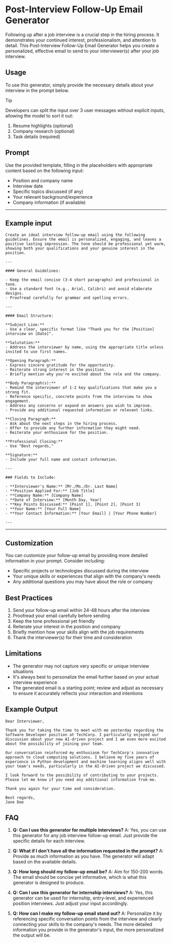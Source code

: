 # Post-Interview Follow-Up Email Generator

Following up after a job interview is a crucial step in the hiring process. It demonstrates your continued interest, professionalism, and attention to detail. This Post-Interview Follow-Up Email Generator helps you create a personalized, effective email to send to your interviewer(s) after your job interview.

## Usage
To use this generator, simply provide the necessary details about your interview in the prompt below.


> [!TIP]
> Developers can split the input over 3 user messages without explicit inputs, allowing the model to sort it out:
> 1. Resume highlights (optional)
> 2. Company research (optional)
> 3. Task details (required)

## Prompt

Use the provided template, filling in the placeholders with appropriate content based on the following input:

- Position and company name
- Interview date
- Specific topics discussed (if any)
- Your relevant background/experience
- Company information (if available)

---

## Example input

```plaintext
Create an ideal interview follow-up email using the following guidelines. Ensure the email is personalized, engaging, and leaves a positive lasting impression. The tone should be professional yet warm, showing both your qualifications and your genuine interest in the position.

---

#### General Guidelines:

- Keep the email concise (3-4 short paragraphs) and professional in tone.
- Use a standard font (e.g., Arial, Calibri) and avoid elaborate designs.
- Proofread carefully for grammar and spelling errors.

---

#### Email Structure:

**Subject Line:**
- Use a clear, specific format like "Thank you for the [Position] interview on [Date]".

**Salutation:**
- Address the interviewer by name, using the appropriate title unless invited to use first names.

**Opening Paragraph:**
- Express sincere gratitude for the opportunity.
- Reiterate strong interest in the position.
- Briefly mention why you're excited about the role and the company.

**Body Paragraph(s):**
- Remind the interviewer of 1-2 key qualifications that make you a strong fit.
- Reference specific, concrete points from the interview to show engagement.
- Address any concerns or expand on answers you wish to improve.
- Provide any additional requested information or relevant links.

**Closing Paragraph:**
- Ask about the next steps in the hiring process.
- Offer to provide any further information they might need.
- Reiterate your enthusiasm for the position.

**Professional Closing:**
- Use "Best regards,"

**Signature:**
- Include your full name and contact information.

---

### Fields to Include:

- **Interviewer's Name:** [Mr./Ms./Dr. Last Name]
- **Position Applied For:** [Job Title]
- **Company Name:** [Company Name]
- **Date of Interview:** [Month Day, Year]
- **Key Points Discussed:** [Point 1], [Point 2], [Point 3]
- **Your Name:** [Your Full Name]
- **Your Contact Information:** [Your Email] | [Your Phone Number]

---
```

---

## Customization
You can customize your follow-up email by providing more detailed information in your prompt. Consider including:
- Specific projects or technologies discussed during the interview
- Your unique skills or experiences that align with the company's needs
- Any additional questions you may have about the role or company

## Best Practices
1. Send your follow-up email within 24-48 hours after the interview
2. Proofread your email carefully before sending
3. Keep the tone professional yet friendly
4. Reiterate your interest in the position and company
5. Briefly mention how your skills align with the job requirements
6. Thank the interviewer(s) for their time and consideration

## Limitations
- The generator may not capture very specific or unique interview situations
- It's always best to personalize the email further based on your actual interview experience
- The generated email is a starting point; review and adjust as necessary to ensure it accurately reflects your interaction and intentions

## Example Output
```plaintext
Dear Interviewer,

Thank you for taking the time to meet with me yesterday regarding the Software Developer position at TechCorp. I particularly enjoyed our discussion about your new AI-driven project and I am even more excited about the possibility of joining your team.

Our conversation reinforced my enthusiasm for TechCorp's innovative approach to cloud computing solutions. I believe my five years of experience in Python development and machine learning aligns well with your team's needs, particularly in the AI-driven project we discussed.

I look forward to the possibility of contributing to your projects. Please let me know if you need any additional information from me.

Thank you again for your time and consideration.

Best regards,
Jane Doe
```

## FAQ

1. **Q: Can I use this generator for multiple interviews?**
   A: Yes, you can use this generator for any job interview follow-up email. Just provide the specific details for each interview.

2. **Q: What if I don't have all the information requested in the prompt?**
   A: Provide as much information as you have. The generator will adapt based on the available details.

3. **Q: How long should my follow-up email be?**
   A: Aim for 150-200 words. The email should be concise yet informative, which is what this generator is designed to produce.

4. **Q: Can I use this generator for internship interviews?**
   A: Yes, this generator can be used for internship, entry-level, and experienced position interviews. Just adjust your input accordingly.

5. **Q: How can I make my follow-up email stand out?**
   A: Personalize it by referencing specific conversation points from the interview and clearly connecting your skills to the company's needs. The more detailed information you provide in the generator's input, the more personalized the output will be.
